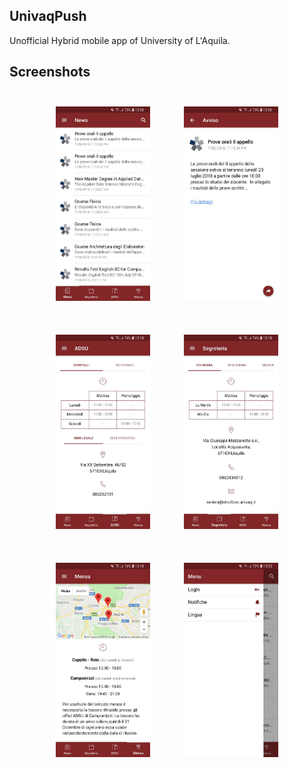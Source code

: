 ## UnivaqPush
Unofficial Hybrid mobile app of University of L'Aquila. 

## Screenshots

<p align="center">
  <img width=30% style="margin: 5%" src="screenshots/notizie.jpg"> 
  <img width=30% style="margin: 5%" src="screenshots/dettaglio-notizia.jpg">
  <img width=30% style="margin: 5%" src="screenshots/adsu.jpg">
  <img width=30% style="margin: 5%" src="screenshots/segreteria.jpg">
  <img width=30% style="margin: 5%" src="screenshots/mensa.jpg">
  <img width=30% style="margin: 5%" src="screenshots/menu.jpg">
</p>
